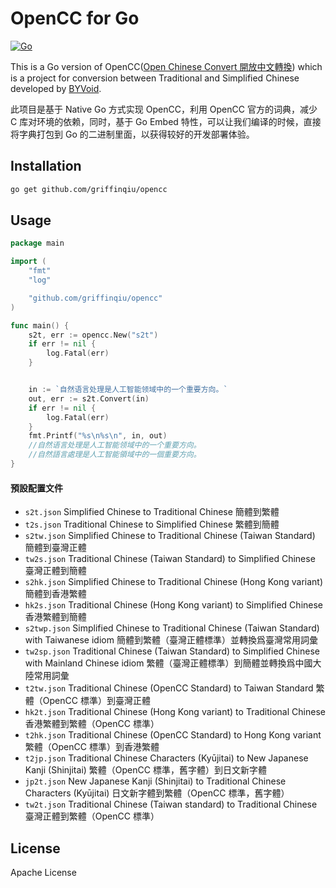 # OpenCC for Go

[![Go](https://github.com/griffinqiu/opencc/workflows/Go/badge.svg)](https://github.com/griffinqiu/opencc/actions?query=workflow%3AGo)

This is a Go version of OpenCC([Open Chinese Convert 開放中文轉換](https://github.com/BYVoid/OpenCC/)) which is a project for conversion between Traditional and Simplified Chinese developed by [BYVoid](https://www.byvoid.com/).

此项目是基于 Native Go 方式实现 OpenCC，利用 OpenCC 官方的词典，减少 C 库对环境的依赖，同时，基于 Go Embed 特性，可以让我们编译的时候，直接将字典打包到 Go 的二进制里面，以获得较好的开发部署体验。

## Installation

```sh
go get github.com/griffinqiu/opencc
```

## Usage

```go
package main

import (
    "fmt"
    "log"

    "github.com/griffinqiu/opencc"
)

func main() {
    s2t, err := opencc.New("s2t")
    if err != nil {
        log.Fatal(err)
    }


    in := `自然语言处理是人工智能领域中的一个重要方向。`
    out, err := s2t.Convert(in)
    if err != nil {
        log.Fatal(err)
    }
    fmt.Printf("%s\n%s\n", in, out)
    //自然语言处理是人工智能领域中的一个重要方向。
    //自然語言處理是人工智能領域中的一個重要方向。
}
```

#### 預設配置文件

- `s2t.json` Simplified Chinese to Traditional Chinese 簡體到繁體
- `t2s.json` Traditional Chinese to Simplified Chinese 繁體到簡體
- `s2tw.json` Simplified Chinese to Traditional Chinese (Taiwan Standard) 簡體到臺灣正體
- `tw2s.json` Traditional Chinese (Taiwan Standard) to Simplified Chinese 臺灣正體到簡體
- `s2hk.json` Simplified Chinese to Traditional Chinese (Hong Kong variant) 簡體到香港繁體
- `hk2s.json` Traditional Chinese (Hong Kong variant) to Simplified Chinese 香港繁體到簡體
- `s2twp.json` Simplified Chinese to Traditional Chinese (Taiwan Standard) with Taiwanese idiom 簡體到繁體（臺灣正體標準）並轉換爲臺灣常用詞彙
- `tw2sp.json` Traditional Chinese (Taiwan Standard) to Simplified Chinese with Mainland Chinese idiom 繁體（臺灣正體標準）到簡體並轉換爲中國大陸常用詞彙
- `t2tw.json` Traditional Chinese (OpenCC Standard) to Taiwan Standard 繁體（OpenCC 標準）到臺灣正體
- `hk2t.json` Traditional Chinese (Hong Kong variant) to Traditional Chinese 香港繁體到繁體（OpenCC 標準）
- `t2hk.json` Traditional Chinese (OpenCC Standard) to Hong Kong variant 繁體（OpenCC 標準）到香港繁體
- `t2jp.json` Traditional Chinese Characters (Kyūjitai) to New Japanese Kanji (Shinjitai) 繁體（OpenCC 標準，舊字體）到日文新字體
- `jp2t.json` New Japanese Kanji (Shinjitai) to Traditional Chinese Characters (Kyūjitai) 日文新字體到繁體（OpenCC 標準，舊字體）
- `tw2t.json` Traditional Chinese (Taiwan standard) to Traditional Chinese 臺灣正體到繁體（OpenCC 標準）

## License

Apache License
